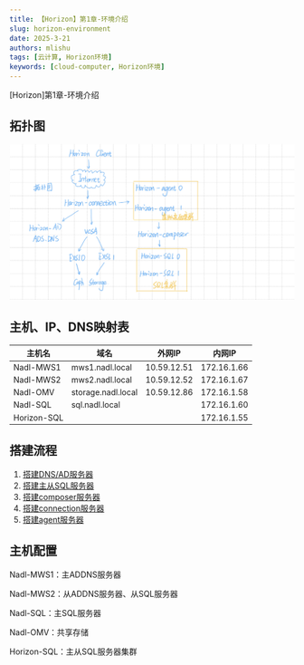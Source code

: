 ```yaml
---
title: 【Horizon】第1章-环境介绍
slug: horizon-environment
date: 2025-3-21
authors: mlishu
tags: [云计算, Horizon环境]
keywords: [cloud-computer, Horizon环境]
---
```

[Horizon]第1章-环境介绍

<!-- truncate -->

## 拓扑图

![1742722284619](image/11-environment/1742722284619.png)

## 主机、IP、DNS映射表

| 主机名      | 域名               | 外网IP      | 内网IP      |
| ----------- | ------------------ | ----------- | ----------- |
| Nadl-MWS1   | mws1.nadl.local    | 10.59.12.51 | 172.16.1.66 |
| Nadl-MWS2   | mws2.nadl.local    | 10.59.12.52 | 172.16.1.67 |
| Nadl-OMV    | storage.nadl.local | 10.59.12.86 | 172.16.1.58 |
| Nadl-SQL    | sql.nadl.local     |             | 172.16.1.60 |
| Horizon-SQL |                    |             | 172.16.1.55 |

## 搭建流程

1. [搭建DNS/AD服务器](/blog/horizon-addns)
2. [搭建主从SQL服务器](/blog/config-sql)
3. [搭建composer服务器](https://blog.csdn.net/little_startoo/article/details/133889564?ops_request_misc=%257B%2522request%255Fid%2522%253A%2522d6253fa40332e30965c39084fea64209%2522%252C%2522scm%2522%253A%252220140713.130102334.pc%255Fblog.%2522%257D&request_id=d6253fa40332e30965c39084fea64209&biz_id=0&utm_medium=distribute.pc_search_result.none-task-blog-2~blog~first_rank_ecpm_v1~rank_v31_ecpm-5-133889564-null-null.nonecase&utm_term=Horizon&spm=1018.2226.3001.4450)
4. [搭建connection服务器](https://blog.csdn.net/little_startoo/article/details/133889653?ops_request_misc=%257B%2522request%255Fid%2522%253A%2522d6253fa40332e30965c39084fea64209%2522%252C%2522scm%2522%253A%252220140713.130102334.pc%255Fblog.%2522%257D&request_id=d6253fa40332e30965c39084fea64209&biz_id=0&utm_medium=distribute.pc_search_result.none-task-blog-2~blog~first_rank_ecpm_v1~rank_v31_ecpm-19-133889653-null-null.nonecase&utm_term=Horizon&spm=1018.2226.3001.4450)
5. [搭建agent服务器](https://blog.csdn.net/little_startoo/article/details/133889713?ops_request_misc=%257B%2522request%255Fid%2522%253A%2522d6253fa40332e30965c39084fea64209%2522%252C%2522scm%2522%253A%252220140713.130102334.pc%255Fblog.%2522%257D&request_id=d6253fa40332e30965c39084fea64209&biz_id=0&utm_medium=distribute.pc_search_result.none-task-blog-2~blog~first_rank_ecpm_v1~rank_v31_ecpm-6-133889713-null-null.nonecase&utm_term=Horizon&spm=1018.2226.3001.4450)

## 主机配置

Nadl-MWS1：主ADDNS服务器

Nadl-MWS2：从ADDNS服务器、从SQL服务器

Nadl-SQL：主SQL服务器

Nadl-OMV：共享存储

Horizon-SQL：主从SQL服务器集群
